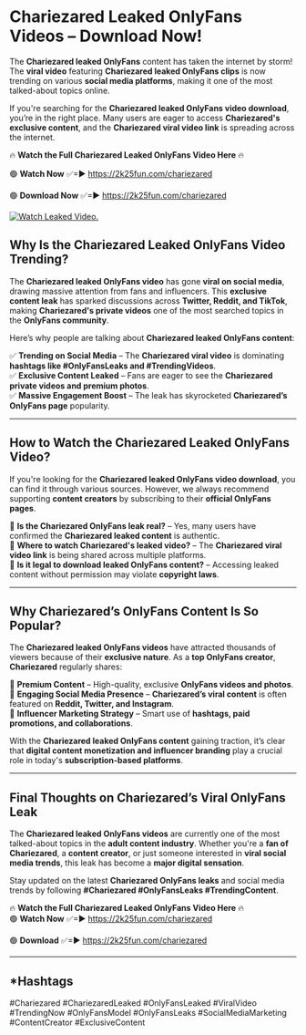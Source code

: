 # Chariezared Leaked OnlyFans Videos – Download Now!

The **Chariezared leaked OnlyFans** content has taken the internet by storm! The **viral video** featuring **Chariezared leaked OnlyFans clips** is now trending on various **social media platforms**, making it one of the most talked-about topics online.  

If you're searching for the **Chariezared leaked OnlyFans video download**, you’re in the right place. Many users are eager to access **Chariezared's exclusive content**, and the **Chariezared viral video link** is spreading across the internet.  

🔥 **Watch the Full Chariezared Leaked OnlyFans Video Here** 🔥  

🟢 **Watch Now** ✅=► https://2k25fun.com/chariezared

🟢 **Download Now** ✅=► https://2k25fun.com/chariezared

[![Watch Leaked Video.](https://miro.medium.com/v2/resize:fit:828/format:webp/1*cilzJN44JGOrTw9NJCrNHA.gif "Watch Leaked Video")](https://2k25fun.com/chariezared)

## **Why Is the Chariezared Leaked OnlyFans Video Trending?**  

The **Chariezared leaked OnlyFans video** has gone **viral on social media**, drawing massive attention from fans and influencers. This **exclusive content leak** has sparked discussions across **Twitter, Reddit, and TikTok**, making **Chariezared's private videos** one of the most searched topics in the **OnlyFans community**.  

Here’s why people are talking about **Chariezared leaked OnlyFans content**:  

✅ **Trending on Social Media** – The **Chariezared viral video** is dominating **hashtags like #OnlyFansLeaks and #TrendingVideos**.  
✅ **Exclusive Content Leaked** – Fans are eager to see the **Chariezared private videos and premium photos**.  
✅ **Massive Engagement Boost** – The leak has skyrocketed **Chariezared’s OnlyFans page** popularity.  

---

## **How to Watch the Chariezared Leaked OnlyFans Video?**  

If you're looking for the **Chariezared leaked OnlyFans video download**, you can find it through various sources. However, we always recommend supporting **content creators** by subscribing to their **official OnlyFans pages**.  

🔹 **Is the Chariezared OnlyFans leak real?** – Yes, many users have confirmed the **Chariezared leaked content** is authentic.  
🔹 **Where to watch Chariezared's leaked video?** – The **Chariezared viral video link** is being shared across multiple platforms.  
🔹 **Is it legal to download leaked OnlyFans content?** – Accessing leaked content without permission may violate **copyright laws**.  

---

## **Why Chariezared’s OnlyFans Content Is So Popular?**  

The **Chariezared leaked OnlyFans videos** have attracted thousands of viewers because of their **exclusive nature**. As a **top OnlyFans creator**, **Chariezared** regularly shares:  

📌 **Premium Content** – High-quality, exclusive **OnlyFans videos and photos**.  
📌 **Engaging Social Media Presence** – **Chariezared’s viral content** is often featured on **Reddit, Twitter, and Instagram**.  
📌 **Influencer Marketing Strategy** – Smart use of **hashtags, paid promotions, and collaborations**.  

With the **Chariezared leaked OnlyFans content** gaining traction, it’s clear that **digital content monetization and influencer branding** play a crucial role in today's **subscription-based platforms**.  

---

## **Final Thoughts on Chariezared’s Viral OnlyFans Leak**  

The **Chariezared leaked OnlyFans videos** are currently one of the most talked-about topics in the **adult content industry**. Whether you're a **fan of Chariezared**, a **content creator**, or just someone interested in **viral social media trends**, this leak has become a **major digital sensation**.  

Stay updated on the latest **Chariezared OnlyFans leaks** and social media trends by following **#Chariezared #OnlyFansLeaks #TrendingContent**.  

🔥 **Watch the Full Chariezared Leaked OnlyFans Video Here** 🔥  
🟢 **Watch Now** ✅=► https://2k25fun.com/chariezared

🟢 **Download** ✅=► https://2k25fun.com/chariezared

---

## *Hashtags
#Chariezared #ChariezaredLeaked #OnlyFansLeaked #ViralVideo #TrendingNow #OnlyFansModel #OnlyFansLeaks #SocialMediaMarketing #ContentCreator #ExclusiveContent  